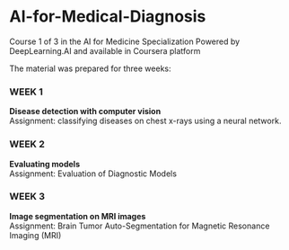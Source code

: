 # AI-for-Medical-Diagnosis
Course 1 of 3 in the AI for Medicine Specialization
Powered by DeepLearning.AI and available in Coursera platform 

The material was prepared for three weeks: 
### WEEK 1
**Disease detection with computer vision**  
Assignment: classifying diseases on chest x-rays using a neural network.  


### WEEK 2
**Evaluating models**  
Assignment: Evaluation of Diagnostic Models

### WEEK 3
**Image segmentation on MRI images**  
Assignment: Brain Tumor Auto-Segmentation for Magnetic Resonance Imaging (MRI)

